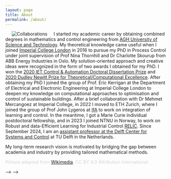 ```yaml
---
layout: page
title: About
permalink: /about/
---
```


<img align="left" src="/assets/Blank_Europe_Map_collab.svg" alt="Collaborations"  hspace="20"> I started my academic career by obtaining combined degrees in mathematics and control engineering from [AGH University of Science and Technology](https://www.agh.edu.pl/). My theoretical knowledge came useful when I joined [Imperial College London](https://www.imperial.ac.uk/) in 2016 to pursue my PhD in Process Control under joint supervision of Prof Nina Thornhill and Dr Charlotte Skourup from ABB Energy Industries in Oslo. My solution-oriented approach and creative ideas were recognized in the form of two awards I obtained for my PhD. I won the [2020 IET Control & Automation Doctoral Dissertation Prize](https://engx.theiet.org/b/blogs/posts/announcing-the-winner-of-our-phd-award-2020) and [2020 Dudley Newitt Prize for Theoretical/Computational Excellence](https://www.imperial.ac.uk/student-records-and-data/for-current-students/graduate-prizes/postgraduate-prizes/). After obtaining my PhD I joined the group of Prof. Eric Kerrigan at the Department of Electrical and Electronic Engineering at Imperial College London to deepen my knowledge on computational approaches to optimisation and control of sustainable buildings. After a brief collaboration with Dr Mehmet Mercangoez at Imperial College, in 2022 I moved to ETH Zurich, where I joined the group of Prof John Lygeros at [IfA](https://control.ee.ethz.ch/) to work on integration of learning and control. In the meantime, I got a Marie Curie individual postdoctoral fellowship, and in 2023 I joined NTNU in Norway, to work on Robust and data-Efficient Learning for Industrial Control [RELIC](https://cordis.europa.eu/project/id/101063948). Since September 2024, I am an [assistant professor at the Delft Center for Systems and Control](https://www.tudelft.nl/staff/m.a.zagorowska/?cHash=4017a62fa79f9af7327d078544a99c2f) at TU Delft in the Netherlands.

My long-term research vision is motivated by bridging the gap between academia and industry by providing tailored mathematical methods. 

<p style="color:LightGray;">Picture adapted from  <a href="https://commons.wikimedia.org/wiki/File:Blank_Europe_Map.svg/">Wikimedia</a>, CC BY 4.0 Attribution International .</p>
<!-- This is the base Jekyll theme. You can find out more info about customizing your Jekyll theme, as well as basic Jekyll usage documentation at [jekyllrb.com](https://jekyllrb.com/)
<!-- 
You can find the source code for Minima at GitHub:
[jekyll][jekyll-organization] /
[minima](https://github.com/jekyll/minima)

<!-- You can find the source code for Jekyll at GitHub:
[jekyll][jekyll-organization] /
[jekyll](https://github.com/jekyll/jekyll)


[jekyll-organization]: https://github.com/jekyll --> --> -->
